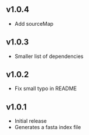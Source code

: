 ## v1.0.4

- Add sourceMap


## v1.0.3

- Smaller list of dependencies

## v1.0.2

- Fix small typo in README

## v1.0.1

- Initial release
- Generates a fasta index file
